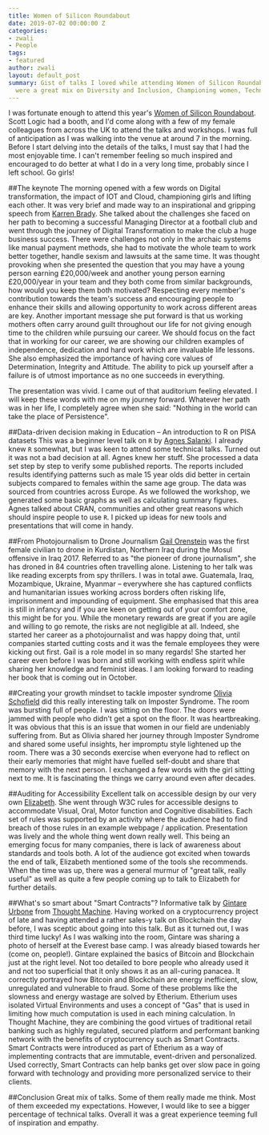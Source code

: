 ```yaml
---
title: Women of Silicon Roundabout
date: 2019-07-02 00:00:00 Z
categories:
- zwali
- People
tags:
- featured
author: zwali
layout: default_post
summary: Gist of talks I loved while attending Women of Silicon Roundabout. The talks
  were a great mix on Diversity and Inclusion, Championing women, Technology and Motivation.
---
```


I was fortunate enough to attend this year's [Women of Silicon Roundabout](https://www.women-in-technology.com/). Scott Logic had a booth, and I'd come along with a few of my female colleagues from across the UK to attend the talks and workshops. I was full of anticipation as I was walking into the venue at around 7 in the morning. Before I start delving into the details of the talks, I must say that I had the most enjoyable time. I can't remember feeling so much inspired and encouraged to do better at what I do in a very long time, probably since I left school. Go girls!

##The keynote
The morning opened with a few words on Digital transformation, the impact of IOT and Cloud, championing girls and lifting each other. It was very brief and made way to an inspirational and gripping speech from [Karren Brady](https://en.wikipedia.org/wiki/Karren_Brady). She talked about the challenges she faced on her path to becoming a successful Managing Director at a football club and went through the journey of Digital Transformation to make the club a huge business success. There were challenges not only in the archaic systems like manual payment methods, she had to motivate the whole team to work better together, handle sexism and lawsuits at the same time. It was thought provoking when she presented the question that you may have a young person earning £20,000/week and another young person earning £20,000/year in your team and they both come from similar backgrounds, how would you keep them both motivated? Respecting every member's contribution towards the team's success and encouraging people to enhance their skills and allowing opportunity to work across different areas are key. Another important message she put forward is that us working mothers often carry around guilt throughout our life for not giving enough time to the children while pursuing our career. We should focus on the fact that in working for our career, we are showing our children examples of independence, dedication and hard work which are invaluable life lessons. She also emphasized the importance of having core values of Determination, Integrity and Attitude.  The ability to pick up yourself after a failure is of utmost importance as no one succeeds in everything.

The presentation was vivid. I came out of that auditorium feeling elevated. I will keep these words with me on my journey forward. Whatever her path was in her life, I completely agree when she said: "Nothing in the world can take the place of Persistence".  

##Data-driven decision making in Education – An introduction to R on PISA datasets
This was a beginner level talk on `R` by [Agnes Salanki](https://twitter.com/salankia?lang=en). I already knew `R` somewhat, but I was keen to attend some technical talks. Turned out it was not a bad decision at all. Agnes knew her stuff. She processed a data set step by step to verify some published reports. The reports included results identifying patterns such as male 15 year olds did better in certain subjects compared to females within the same age group. The data was sourced from countries across Europe. As we followed the workshop, we generated some basic graphs as well as calculating summary figures. Agnes talked about CRAN, communities and other great reasons which should inspire people to use `R`. I picked up ideas for new tools and presentations that will come in handy.

##From Photojournalism to Drone Journalism
[Gail Orenstein](https://www.gailorenstein.com/) was the first female civilian to drone in Kurdistan, Northern Iraq during the Mosul offensive in Iraq 2017. Referred to as "the pioneer of drone journalism", she has droned in 84 countries often travelling alone.  Listening to her talk was like reading excerpts from spy thrillers. I was in total awe. Guatemala, Iraq, Mozambique, Ukraine, Myanmar – everywhere she has captured conflicts and humanitarian issues working across borders often risking life, imprisonment and impounding of equipment. She emphasised that this area is still in infancy and if you are keen on getting out of your comfort zone, this might be for you. While the monetary rewards are great if you are agile and willing to go remote, the risks are not negligible at all. Indeed, she started her career as a photojournalist and was happy doing that, until companies started cutting costs and it was the female employees they were kicking out first. Gail is a role model in so many regards! She started her career even before I was born and still working with endless spirit while sharing her knowledge and feminist ideas. I am looking forward to reading her book that is coming out in October.

##Creating your growth mindset to tackle imposter syndrome
[Olivia Schofield](https://www.oliviaschofield.com/) did this really interesting talk on Imposter Syndrome. The room was bursting full of people. I was sitting on the floor. The doors were jammed with people who didn't get a spot on the floor. It was heartbreaking. It was obvious that this is an issue that women in our field are undeniably suffering from. But as Olivia shared her journey through Imposter Syndrome and shared some useful insights, her impromptu style lightened up the room. There was a 30 seconds exercise when everyone had to  reflect on their early memories that might have fuelled self-doubt and share that memory with the next person. I exchanged a few words with the girl sitting next to me. It is fascinating the things we carry around even after decades.

##Auditing for Accessibility
Excellent talk on accessible design by our very own [Elizabeth](https://blog.scottlogic.com/efiennes/). She went through W3C rules for accessible designs to accommodate Visual, Oral, Motor function and Cognitive disabilities. Each set of rules was supported by an activity where the audience had to find breach of those rules in an example webpage / application. Presentation was lively and the whole thing went down really well. This being an emerging focus for many companies, there is lack of awareness about standards and tools both. A lot of the audience got excited when towards the end of talk, Elizabeth mentioned some of the tools she recommends. When the time was up, there was a general murmur of "great talk, really useful" as well as quite a few people coming up to talk to Elizabeth for further details.

##What's so smart about "Smart Contracts"? 
Informative talk by [Gintare Urbone](https://twitter.com/gintareurbone?lang=en-gb) from [Thought Machine](https://www.thoughtmachine.net/). Having worked on a cryptocurrency project of late and having attended a rather sales-y talk on Blockchain the day before, I was sceptic about going into this talk. But as it turned out, I was third time lucky! As I was walking into the room, Gintare was sharing a photo of herself at the Everest base camp. I was already biased towards her (come on, people!). Gintare explained the basics of Bitcoin and Blockchain just at the right level. Not too detailed to bore people who already used it and not too superficial that it only shows it as an all-curing panacea. It correctly portrayed how Bitcoin and Blockchain are energy inefficient, slow, unregulated and vulnerable to fraud. Some of these problems like the slowness and energy wastage are solved by Etherium. Etherium uses isolated Virtual Environments and uses a concept of "Gas" that is used in limiting how much computation is used in each mining calculation. In Thought Machine, they are combining the good virtues of traditional retail banking such as highly regulated, secured platform and performant banking network with the benefits of cryptocurrency such as Smart Contracts. Smart Contracts were introduced as part of Etherium as a way of implementing contracts that are immutable, event-driven and personalized. Used correctly, Smart Contracts can help banks get over slow pace in going forward with technology and providing more personalized service to their clients.  

##Conclusion
Great mix of talks. Some of them really made me think. Most of them exceeded my expectations. However, I would like to see a bigger percentage of technical talks. Overall it was a great experience teeming full of inspiration and empathy. 
